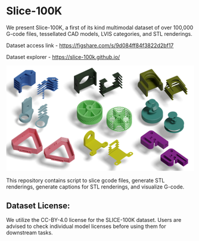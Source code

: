 # Slice-100K

We present Slice-100K, a first of its kind multimodal dataset of over 100,000 G-code files, tessellated CAD models, LVIS categories, and STL renderings.


Dataset access link - https://figshare.com/s/9d084ff84f3822d2bf17

Dataset explorer - https://slice-100k.github.io/



![](/main_figure_orthographic.png)


This repository contains script to slice gcode files, generate STL renderings, generate captions for STL renderings, and visualize G-code.


## Dataset License:

We utilize the CC-BY-4.0 license for the SLICE-100K dataset. Users are advised to check individual model licenses before using them for downstream tasks.



